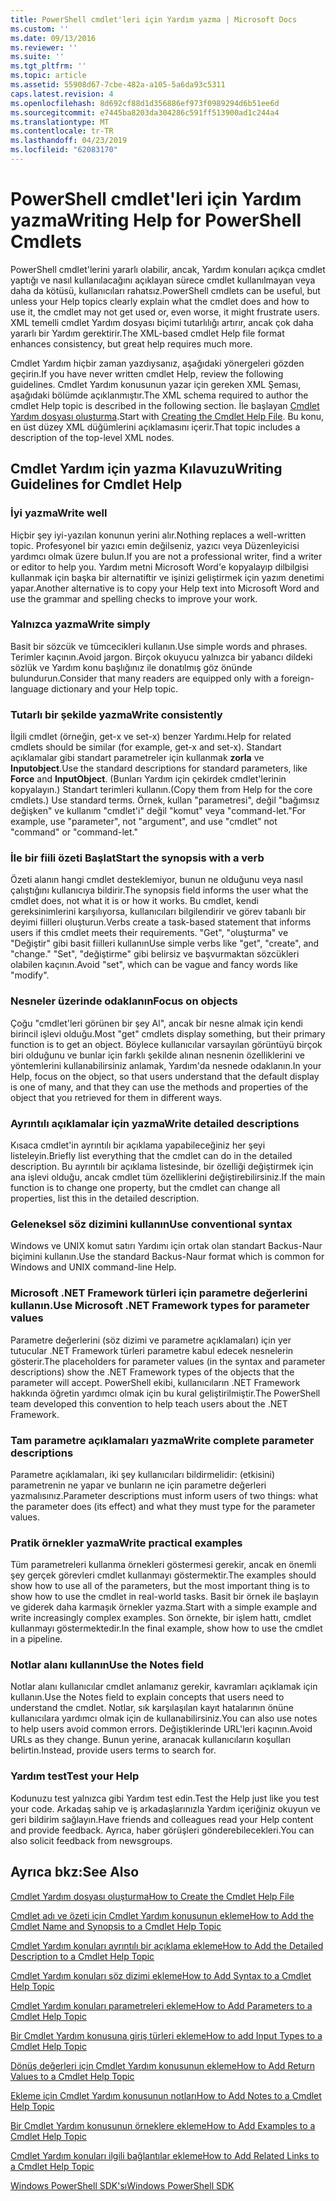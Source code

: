 ```yaml
---
title: PowerShell cmdlet'leri için Yardım yazma | Microsoft Docs
ms.custom: ''
ms.date: 09/13/2016
ms.reviewer: ''
ms.suite: ''
ms.tgt_pltfrm: ''
ms.topic: article
ms.assetid: 55908d67-7cbe-482a-a105-5a6da93c5311
caps.latest.revision: 4
ms.openlocfilehash: 8d692cf88d1d356886ef973f0989294d6b51ee6d
ms.sourcegitcommit: e7445ba8203da304286c591ff513900ad1c244a4
ms.translationtype: MT
ms.contentlocale: tr-TR
ms.lasthandoff: 04/23/2019
ms.locfileid: "62083170"
---
```

# <a name="writing-help-for-powershell-cmdlets"></a><span data-ttu-id="a2645-102">PowerShell cmdlet'leri için Yardım yazma</span><span class="sxs-lookup"><span data-stu-id="a2645-102">Writing Help for PowerShell Cmdlets</span></span>

<span data-ttu-id="a2645-103">PowerShell cmdlet'lerini yararlı olabilir, ancak, Yardım konuları açıkça cmdlet yaptığı ve nasıl kullanılacağını açıklayan sürece cmdlet kullanılmayan veya daha da kötüsü, kullanıcıları rahatsız.</span><span class="sxs-lookup"><span data-stu-id="a2645-103">PowerShell cmdlets can be useful, but unless your Help topics clearly explain what the cmdlet does and how to use it, the cmdlet may not get used or, even worse, it might frustrate users.</span></span>
<span data-ttu-id="a2645-104">XML temelli cmdlet Yardım dosyası biçimi tutarlılığı artırır, ancak çok daha yararlı bir Yardım gerektirir.</span><span class="sxs-lookup"><span data-stu-id="a2645-104">The XML-based cmdlet Help file format enhances consistency, but great help requires much more.</span></span>

<span data-ttu-id="a2645-105">Cmdlet Yardım hiçbir zaman yazdıysanız, aşağıdaki yönergeleri gözden geçirin.</span><span class="sxs-lookup"><span data-stu-id="a2645-105">If you have never written cmdlet Help, review the following guidelines.</span></span>
<span data-ttu-id="a2645-106">Cmdlet Yardım konusunun yazar için gereken XML Şeması, aşağıdaki bölümde açıklanmıştır.</span><span class="sxs-lookup"><span data-stu-id="a2645-106">The XML schema required to author the cmdlet Help topic is described in the following section.</span></span>
<span data-ttu-id="a2645-107">İle başlayan [Cmdlet Yardım dosyası oluşturma](./how-to-create-the-cmdlet-help-file.md).</span><span class="sxs-lookup"><span data-stu-id="a2645-107">Start with [Creating the Cmdlet Help File](./how-to-create-the-cmdlet-help-file.md).</span></span>
<span data-ttu-id="a2645-108">Bu konu, en üst düzey XML düğümlerini açıklamasını içerir.</span><span class="sxs-lookup"><span data-stu-id="a2645-108">That topic includes a description of the top-level XML nodes.</span></span>

## <a name="writing-guidelines-for-cmdlet-help"></a><span data-ttu-id="a2645-109">Cmdlet Yardım için yazma Kılavuzu</span><span class="sxs-lookup"><span data-stu-id="a2645-109">Writing Guidelines for Cmdlet Help</span></span>

### <a name="write-well"></a><span data-ttu-id="a2645-110">İyi yazma</span><span class="sxs-lookup"><span data-stu-id="a2645-110">Write well</span></span>
<span data-ttu-id="a2645-111">Hiçbir şey iyi-yazılan konunun yerini alır.</span><span class="sxs-lookup"><span data-stu-id="a2645-111">Nothing replaces a well-written topic.</span></span>
<span data-ttu-id="a2645-112">Profesyonel bir yazıcı emin değilseniz, yazıcı veya Düzenleyicisi yardımcı olmak üzere bulun.</span><span class="sxs-lookup"><span data-stu-id="a2645-112">If you are not a professional writer, find a writer or editor to help you.</span></span>
<span data-ttu-id="a2645-113">Yardım metni Microsoft Word'e kopyalayıp dilbilgisi kullanmak için başka bir alternatiftir ve işinizi geliştirmek için yazım denetimi yapar.</span><span class="sxs-lookup"><span data-stu-id="a2645-113">Another alternative is to copy your Help text into Microsoft Word and use the grammar and spelling checks to improve your work.</span></span>

### <a name="write-simply"></a><span data-ttu-id="a2645-114">Yalnızca yazma</span><span class="sxs-lookup"><span data-stu-id="a2645-114">Write simply</span></span>
<span data-ttu-id="a2645-115">Basit bir sözcük ve tümcecikleri kullanın.</span><span class="sxs-lookup"><span data-stu-id="a2645-115">Use simple words and phrases.</span></span>
<span data-ttu-id="a2645-116">Terimler kaçının.</span><span class="sxs-lookup"><span data-stu-id="a2645-116">Avoid jargon.</span></span>
<span data-ttu-id="a2645-117">Birçok okuyucu yalnızca bir yabancı dildeki sözlük ve Yardım konu başlığınız ile donatılmış göz önünde bulundurun.</span><span class="sxs-lookup"><span data-stu-id="a2645-117">Consider that many readers are equipped only with a foreign-language dictionary and your Help topic.</span></span>

### <a name="write-consistently"></a><span data-ttu-id="a2645-118">Tutarlı bir şekilde yazma</span><span class="sxs-lookup"><span data-stu-id="a2645-118">Write consistently</span></span>
<span data-ttu-id="a2645-119">İlgili cmdlet (örneğin, get-x ve set-x) benzer Yardımı.</span><span class="sxs-lookup"><span data-stu-id="a2645-119">Help for related cmdlets should be similar (for example, get-x and set-x).</span></span>
<span data-ttu-id="a2645-120">Standart açıklamalar gibi standart parametreler için kullanmak **zorla** ve **Inputobject**.</span><span class="sxs-lookup"><span data-stu-id="a2645-120">Use the standard descriptions for standard parameters, like **Force** and **InputObject**.</span></span>
<span data-ttu-id="a2645-121">(Bunları Yardım için çekirdek cmdlet'lerinin kopyalayın.) Standart terimleri kullanın.</span><span class="sxs-lookup"><span data-stu-id="a2645-121">(Copy them from Help for the core cmdlets.) Use standard terms.</span></span>
<span data-ttu-id="a2645-122">Örnek, kullan "parametresi", değil "bağımsız değişken" ve kullanım "cmdlet'i" değil "komut" veya "command-let."</span><span class="sxs-lookup"><span data-stu-id="a2645-122">For example, use "parameter", not "argument", and use "cmdlet" not "command" or "command-let."</span></span>

### <a name="start-the-synopsis-with-a-verb"></a><span data-ttu-id="a2645-123">İle bir fiili özeti Başlat</span><span class="sxs-lookup"><span data-stu-id="a2645-123">Start the synopsis with a verb</span></span>
<span data-ttu-id="a2645-124">Özeti alanın hangi cmdlet desteklemiyor, bunun ne olduğunu veya nasıl çalıştığını kullanıcıya bildirir.</span><span class="sxs-lookup"><span data-stu-id="a2645-124">The synopsis field informs the user what the cmdlet does, not what it is or how it works.</span></span>
<span data-ttu-id="a2645-125">Bu cmdlet, kendi gereksinimlerini karşılıyorsa, kullanıcıları bilgilendirir ve görev tabanlı bir deyimi fiilleri oluşturun.</span><span class="sxs-lookup"><span data-stu-id="a2645-125">Verbs create a task-based statement that informs users if this cmdlet meets their requirements.</span></span>
<span data-ttu-id="a2645-126">"Get", "oluşturma" ve "Değiştir" gibi basit fiilleri kullanın</span><span class="sxs-lookup"><span data-stu-id="a2645-126">Use simple verbs like "get", "create", and "change."</span></span>
<span data-ttu-id="a2645-127">"Set", "değiştirme" gibi belirsiz ve başvurmaktan sözcükleri olabilen kaçının.</span><span class="sxs-lookup"><span data-stu-id="a2645-127">Avoid "set", which can be vague and fancy words like "modify".</span></span>

### <a name="focus-on-objects"></a><span data-ttu-id="a2645-128">Nesneler üzerinde odaklanın</span><span class="sxs-lookup"><span data-stu-id="a2645-128">Focus on objects</span></span>
<span data-ttu-id="a2645-129">Çoğu "cmdlet'leri görünen bir şey Al", ancak bir nesne almak için kendi birincil işlevi olduğu.</span><span class="sxs-lookup"><span data-stu-id="a2645-129">Most "get" cmdlets display something, but their primary function is to get an object.</span></span>
<span data-ttu-id="a2645-130">Böylece kullanıcılar varsayılan görüntüyü birçok biri olduğunu ve bunlar için farklı şekilde alınan nesnenin özelliklerini ve yöntemlerini kullanabilirsiniz anlamak, Yardım'da nesnede odaklanın.</span><span class="sxs-lookup"><span data-stu-id="a2645-130">In your Help, focus on the object, so that users understand that the default display is one of many, and that they can use the methods and properties of the object that you retrieved for them in different ways.</span></span>

### <a name="write-detailed-descriptions"></a><span data-ttu-id="a2645-131">Ayrıntılı açıklamalar için yazma</span><span class="sxs-lookup"><span data-stu-id="a2645-131">Write detailed descriptions</span></span>
<span data-ttu-id="a2645-132">Kısaca cmdlet'in ayrıntılı bir açıklama yapabileceğiniz her şeyi listeleyin.</span><span class="sxs-lookup"><span data-stu-id="a2645-132">Briefly list everything that the cmdlet can do in the detailed description.</span></span>
<span data-ttu-id="a2645-133">Bu ayrıntılı bir açıklama listesinde, bir özelliği değiştirmek için ana işlevi olduğu, ancak cmdlet tüm özelliklerini değiştirebilirsiniz.</span><span class="sxs-lookup"><span data-stu-id="a2645-133">If the main function is to change one property, but the cmdlet can change all properties, list this in the detailed description.</span></span>

### <a name="use-conventional-syntax"></a><span data-ttu-id="a2645-134">Geleneksel söz dizimini kullanın</span><span class="sxs-lookup"><span data-stu-id="a2645-134">Use conventional syntax</span></span>
<span data-ttu-id="a2645-135">Windows ve UNIX komut satırı Yardımı için ortak olan standart Backus-Naur biçimini kullanın.</span><span class="sxs-lookup"><span data-stu-id="a2645-135">Use the standard Backus-Naur format which is common for Windows and UNIX command-line Help.</span></span>

### <a name="use-microsoft-net-framework-types-for-parameter-values"></a><span data-ttu-id="a2645-136">Microsoft .NET Framework türleri için parametre değerlerini kullanın.</span><span class="sxs-lookup"><span data-stu-id="a2645-136">Use Microsoft .NET Framework types for parameter values</span></span>
<span data-ttu-id="a2645-137">Parametre değerlerini (söz dizimi ve parametre açıklamaları) için yer tutucular .NET Framework türleri parametre kabul edecek nesnelerin gösterir.</span><span class="sxs-lookup"><span data-stu-id="a2645-137">The placeholders for parameter values (in the syntax and parameter descriptions) show the .NET Framework types of the objects that the parameter will accept.</span></span>
<span data-ttu-id="a2645-138">PowerShell ekibi, kullanıcıların .NET Framework hakkında öğretin yardımcı olmak için bu kural geliştirilmiştir.</span><span class="sxs-lookup"><span data-stu-id="a2645-138">The PowerShell team developed this convention to help teach users about the .NET Framework.</span></span>

### <a name="write-complete-parameter-descriptions"></a><span data-ttu-id="a2645-139">Tam parametre açıklamaları yazma</span><span class="sxs-lookup"><span data-stu-id="a2645-139">Write complete parameter descriptions</span></span>
<span data-ttu-id="a2645-140">Parametre açıklamaları, iki şey kullanıcıları bildirmelidir: (etkisini) parametrenin ne yapar ve bunların ne için parametre değerleri yazmalısınız.</span><span class="sxs-lookup"><span data-stu-id="a2645-140">Parameter descriptions must inform users of two things: what the parameter does (its effect) and what they must type for the parameter values.</span></span>

### <a name="write-practical-examples"></a><span data-ttu-id="a2645-141">Pratik örnekler yazma</span><span class="sxs-lookup"><span data-stu-id="a2645-141">Write practical examples</span></span>
<span data-ttu-id="a2645-142">Tüm parametreleri kullanma örnekleri göstermesi gerekir, ancak en önemli şey gerçek görevleri cmdlet kullanmayı göstermektir.</span><span class="sxs-lookup"><span data-stu-id="a2645-142">The examples should show how to use all of the parameters, but the most important thing is to show how to use the cmdlet in real-world tasks.</span></span>
<span data-ttu-id="a2645-143">Basit bir örnek ile başlayın ve giderek daha karmaşık örnekler yazma.</span><span class="sxs-lookup"><span data-stu-id="a2645-143">Start with a simple example and write increasingly complex examples.</span></span>
<span data-ttu-id="a2645-144">Son örnekte, bir işlem hattı, cmdlet kullanmayı göstermektedir.</span><span class="sxs-lookup"><span data-stu-id="a2645-144">In the final example, show how to use the cmdlet in a pipeline.</span></span>

### <a name="use-the-notes-field"></a><span data-ttu-id="a2645-145">Notlar alanı kullanın</span><span class="sxs-lookup"><span data-stu-id="a2645-145">Use the Notes field</span></span>
<span data-ttu-id="a2645-146">Notlar alanı kullanıcılar cmdlet anlamanız gerekir, kavramları açıklamak için kullanın.</span><span class="sxs-lookup"><span data-stu-id="a2645-146">Use the Notes field to explain concepts that users need to understand the cmdlet.</span></span>
<span data-ttu-id="a2645-147">Notlar, sık karşılaşılan kayıt hatalarının önüne kullanıcılara yardımcı olmak için de kullanabilirsiniz.</span><span class="sxs-lookup"><span data-stu-id="a2645-147">You can also use notes to help users avoid common errors.</span></span>
<span data-ttu-id="a2645-148">Değiştiklerinde URL'leri kaçının.</span><span class="sxs-lookup"><span data-stu-id="a2645-148">Avoid URLs as they change.</span></span>
<span data-ttu-id="a2645-149">Bunun yerine, aranacak kullanıcıların koşulları belirtin.</span><span class="sxs-lookup"><span data-stu-id="a2645-149">Instead, provide users terms to search for.</span></span>

### <a name="test-your-help"></a><span data-ttu-id="a2645-150">Yardım test</span><span class="sxs-lookup"><span data-stu-id="a2645-150">Test your Help</span></span>
<span data-ttu-id="a2645-151">Kodunuzu test yalnızca gibi Yardım test edin.</span><span class="sxs-lookup"><span data-stu-id="a2645-151">Test the Help just like you test your code.</span></span>
<span data-ttu-id="a2645-152">Arkadaş sahip ve iş arkadaşlarınızla Yardım içeriğiniz okuyun ve geri bildirim sağlayın.</span><span class="sxs-lookup"><span data-stu-id="a2645-152">Have friends and colleagues read your Help content and provide feedback.</span></span>
<span data-ttu-id="a2645-153">Ayrıca, haber görüşleri gönderebilecekleri.</span><span class="sxs-lookup"><span data-stu-id="a2645-153">You can also solicit feedback from newsgroups.</span></span>

## <a name="see-also"></a><span data-ttu-id="a2645-154">Ayrıca bkz:</span><span class="sxs-lookup"><span data-stu-id="a2645-154">See Also</span></span>

 [<span data-ttu-id="a2645-155">Cmdlet Yardım dosyası oluşturma</span><span class="sxs-lookup"><span data-stu-id="a2645-155">How to Create the Cmdlet Help File</span></span>](./how-to-create-the-cmdlet-help-file.md)

 [<span data-ttu-id="a2645-156">Cmdlet adı ve özeti için Cmdlet Yardım konusunun ekleme</span><span class="sxs-lookup"><span data-stu-id="a2645-156">How to Add the Cmdlet Name and Synopsis to a Cmdlet Help Topic</span></span>](./how-to-add-the-cmdlet-name-and-synopsis-to-a-cmdlet-help-topic.md)

 [<span data-ttu-id="a2645-157">Cmdlet Yardım konuları ayrıntılı bir açıklama ekleme</span><span class="sxs-lookup"><span data-stu-id="a2645-157">How to Add the Detailed Description to a Cmdlet Help Topic</span></span>](./how-to-add-a-cmdlet-description.md)

 [<span data-ttu-id="a2645-158">Cmdlet Yardım konuları söz dizimi ekleme</span><span class="sxs-lookup"><span data-stu-id="a2645-158">How to Add Syntax to a Cmdlet Help Topic</span></span>](./how-to-add-syntax-to-a-cmdlet-help-topic.md)

 [<span data-ttu-id="a2645-159">Cmdlet Yardım konuları parametreleri ekleme</span><span class="sxs-lookup"><span data-stu-id="a2645-159">How to Add Parameters to a Cmdlet Help Topic</span></span>](./how-to-add-parameter-information.md)

 [<span data-ttu-id="a2645-160">Bir Cmdlet Yardım konusuna giriş türleri ekleme</span><span class="sxs-lookup"><span data-stu-id="a2645-160">How to add Input Types to a Cmdlet Help Topic</span></span>](./how-to-add-input-types-to-a-cmdlet-help-topic.md)

 [<span data-ttu-id="a2645-161">Dönüş değerleri için Cmdlet Yardım konusunun ekleme</span><span class="sxs-lookup"><span data-stu-id="a2645-161">How to Add Return Values to a Cmdlet Help Topic</span></span>](./how-to-add-return-values-to-a-cmdlet-help-topic.md)

 [<span data-ttu-id="a2645-162">Ekleme için Cmdlet Yardım konusunun notları</span><span class="sxs-lookup"><span data-stu-id="a2645-162">How to Add Notes to a Cmdlet Help Topic</span></span>](./how-to-add-notes-to-a-cmdlet-help-topic.md)

 [<span data-ttu-id="a2645-163">Bir Cmdlet Yardım konusunun örneklere ekleme</span><span class="sxs-lookup"><span data-stu-id="a2645-163">How to Add Examples to a Cmdlet Help Topic</span></span>](./how-to-add-examples-to-a-cmdlet-help-topic.md)

 [<span data-ttu-id="a2645-164">Cmdlet Yardım konuları ilgili bağlantılar ekleme</span><span class="sxs-lookup"><span data-stu-id="a2645-164">How to Add Related Links to a Cmdlet Help Topic</span></span>](./how-to-add-related-links-to-a-cmdlet-help-topic.md)

 [<span data-ttu-id="a2645-165">Windows PowerShell SDK'sı</span><span class="sxs-lookup"><span data-stu-id="a2645-165">Windows PowerShell SDK</span></span>](../windows-powershell-reference.md)